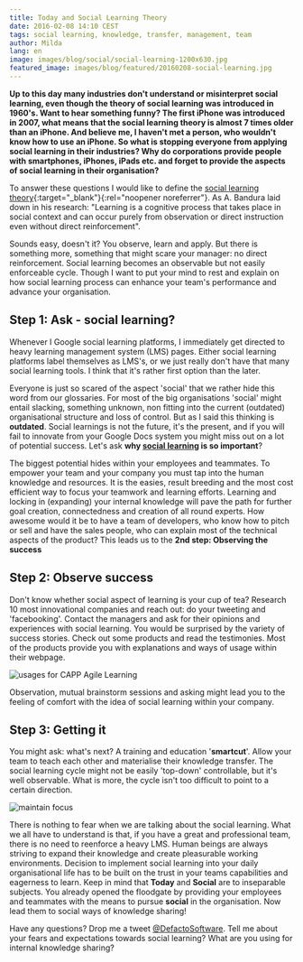 ```yaml
---
title: Today and Social Learning Theory
date: 2016-02-08 14:10 CEST
tags: social learning, knowledge, transfer, management, team
author: Milda
lang: en
image: images/blog/social/social-learning-1200x630.jpg
featured_image: images/blog/featured/20160208-social-learning.jpg
---
```


__Up to this day many industries don't understand or misinterpret social learning, even though the theory of social learning was introduced in 1960's. Want to hear something funny? The first iPhone was introduced in 2007, what means that the social learning theory is almost 7 times older than an iPhone. And believe me, I haven't met a person, who wouldn't know how to use an iPhone. So what is stopping everyone from applying social learning in their industries? Why do corporations provide people with smartphones, iPhones, iPads etc. and forget to provide the aspects of social learning in their organisation?__

To answer these questions I would like to define the [social learning theory](http://psychology.about.com/od/developmentalpsychology/a/sociallearning.htm){:target="_blank"}{:rel="noopener noreferrer"}. As A. Bandura laid down in his research: "Learning is a cognitive process that takes place in social context and can occur purely from observation or direct instruction even without direct reinforcement".  

Sounds easy, doesn't it? You observe, learn and apply. But there is something more, something that might scare your manager: no direct reinforcement. Social learning becomes an observable but not easily enforceable cycle. Though I want to put your mind to rest and explain on how social learning process can enhance your team's performance and advance your organisation.

## Step 1: Ask - social learning?

Whenever I Google social learning platforms, I immediately get directed to heavy learning management system (LMS) pages. Either social learning platforms label themselves as LMS's, or we just really don't have that many social learning tools. I think that it's rather first option than the later.

Everyone is just so scared of the aspect 'social' that we rather hide this word from our glossaries. For most of the big organisations 'social' might entail slacking, something unknown, non fitting into the current (outdated) organisational structure and loss of control. But as I said this thinking is __outdated__. Social learnings is not the future, it's the present, and if you will fail to innovate from your Google Docs system you might miss out on a lot of potential success. Let's ask __why [social learning](/capp-agile-learning/) is so important__?

The biggest potential hides within your employees and teammates. To empower your team and your company you must tap into the human knowledge and resources. It is the easies, result breeding and the most cost efficient way to focus your teamwork and learning efforts. Learning and locking in (expanding) your internal knowledge will pave the path for further goal creation, connectedness and creation of all round experts. How awesome would it be to have a team of developers, who know how to pitch or sell and have the sales people, who can explain most of the technical aspects of the product? This leads us to the __2nd step: Observing the success__

## Step 2: Observe success

Don't know whether social aspect of learning is your cup of tea? Research 10 most innovational companies and reach out: do your tweeting and 'facebooking'. Contact the managers and ask for their opinions and experiences with social learning. You would be surprised by the variety of success stories. Check out some products and read the testimonies. Most of the products provide you with explanations and ways of usage within their webpage.

![usages for CAPP Agile Learning](/images/blog/en/what-can-we-do-for-you.png)

Observation, mutual brainstorm sessions and asking might lead you to the feeling of comfort with the idea of social learning within your company.

## Step 3: Getting it

You might ask: what's next? A training and education '__smartcut__'. Allow your team to teach each other and materialise their knowledge transfer. The social learning cycle might not be easily 'top-down' controllable, but it's well observable. What is more, the cycle isn't too difficult to point to a certain direction.

![maintain focus](/images/blog/en/paths.png)

There is nothing to fear when we are talking about the social learning. What we all have to understand is that, if you have a great and professional team, there is no need to reenforce a heavy LMS. Human beings are always striving to expand their knowledge and create pleasurable working environments. Decision to implement social learning into your daily organisational life has to be built on the trust in your teams capabilities and eagerness to learn. Keep in mind that __Today__ and __Social__ are to inseparable subjects. You already opened the floodgate by providing your employees and teammates with the means to pursue __social__ in the organisation. Now lead them to social ways of knowledge sharing!

Have any questions? Drop me a tweet [@DefactoSoftware](https://twitter.com/DefactoEN). Tell me about your fears and expectations towards social learning? What are you using for internal knowledge sharing?

